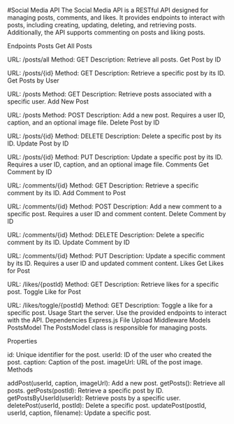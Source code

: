 #Social Media API
The Social Media API is a RESTful API designed for managing posts, comments, and likes. It provides endpoints to interact with posts, including creating, updating, deleting, and retrieving posts. Additionally, the API supports commenting on posts and liking posts.

Endpoints
Posts
Get All Posts

URL: /posts/all
Method: GET
Description: Retrieve all posts.
Get Post by ID

URL: /posts/{id}
Method: GET
Description: Retrieve a specific post by its ID.
Get Posts by User

URL: /posts
Method: GET
Description: Retrieve posts associated with a specific user.
Add New Post

URL: /posts
Method: POST
Description: Add a new post. Requires a user ID, caption, and an optional image file.
Delete Post by ID

URL: /posts/{id}
Method: DELETE
Description: Delete a specific post by its ID.
Update Post by ID

URL: /posts/{id}
Method: PUT
Description: Update a specific post by its ID. Requires a user ID, caption, and an optional image file.
Comments
Get Comment by ID

URL: /comments/{id}
Method: GET
Description: Retrieve a specific comment by its ID.
Add Comment to Post

URL: /comments/{id}
Method: POST
Description: Add a new comment to a specific post. Requires a user ID and comment content.
Delete Comment by ID

URL: /comments/{id}
Method: DELETE
Description: Delete a specific comment by its ID.
Update Comment by ID

URL: /comments/{id}
Method: PUT
Description: Update a specific comment by its ID. Requires a user ID and updated comment content.
Likes
Get Likes for Post

URL: /likes/{postId}
Method: GET
Description: Retrieve likes for a specific post.
Toggle Like for Post

URL: /likes/toggle/{postId}
Method: GET
Description: Toggle a like for a specific post.
Usage
Start the server.
Use the provided endpoints to interact with the API.
Dependencies
Express.js
File Upload Middleware
Models
PostsModel
The PostsModel class is responsible for managing posts.

Properties

id: Unique identifier for the post.
userId: ID of the user who created the post.
caption: Caption of the post.
imageUrl: URL of the post image.
Methods

addPost(userId, caption, imageUrl): Add a new post.
getPosts(): Retrieve all posts.
getPosts(postId): Retrieve a specific post by ID.
getPostsByUserId(userId): Retrieve posts by a specific user.
deletePost(userId, postId): Delete a specific post.
updatePost(postId, userId, caption, filename): Update a specific post.
